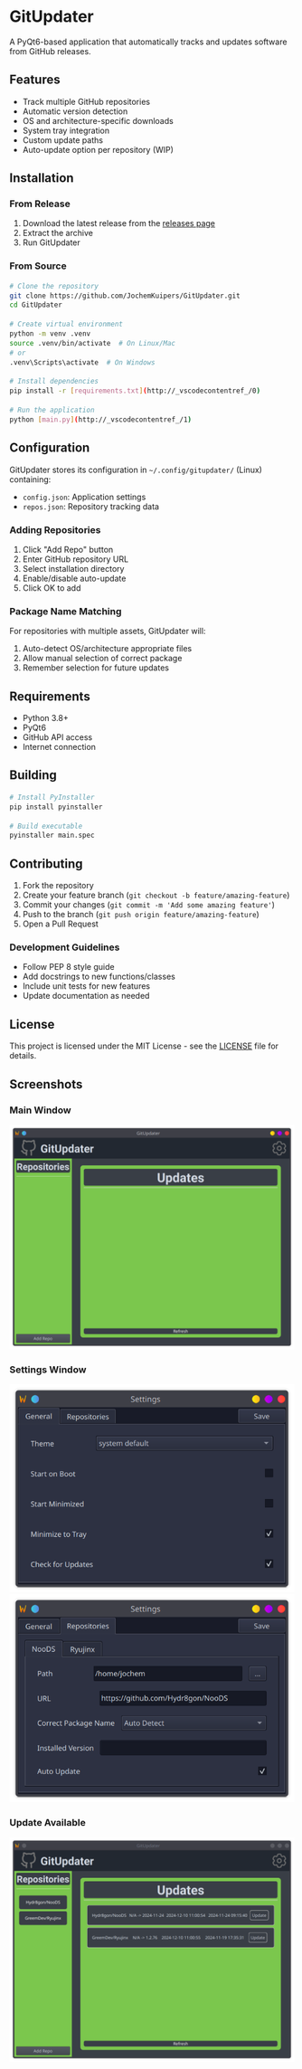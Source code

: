 # GitUpdater

A PyQt6-based application that automatically tracks and updates software from GitHub releases.

## Features

- Track multiple GitHub repositories
- Automatic version detection
- OS and architecture-specific downloads
- System tray integration
- Custom update paths
- Auto-update option per repository (WIP)

## Installation

### From Release

1. Download the latest release from the [releases page](https://github.com/JochemKuipers/GitUpdater/releases)
2. Extract the archive
3. Run GitUpdater

### From Source

```bash
# Clone the repository
git clone https://github.com/JochemKuipers/GitUpdater.git
cd GitUpdater

# Create virtual environment
python -m venv .venv
source .venv/bin/activate  # On Linux/Mac
# or
.venv\Scripts\activate  # On Windows

# Install dependencies
pip install -r [requirements.txt](http://_vscodecontentref_/0)

# Run the application
python [main.py](http://_vscodecontentref_/1)
```

## Configuration

GitUpdater stores its configuration in `~/.config/gitupdater/` (Linux) containing:

- `config.json`: Application settings
- `repos.json`: Repository tracking data

### Adding Repositories

1. Click "Add Repo" button
2. Enter GitHub repository URL
3. Select installation directory
4. Enable/disable auto-update
5. Click OK to add

### Package Name Matching

For repositories with multiple assets, GitUpdater will:

1. Auto-detect OS/architecture appropriate files
2. Allow manual selection of correct package
3. Remember selection for future updates

## Requirements

- Python 3.8+
- PyQt6
- GitHub API access
- Internet connection

## Building

```bash
# Install PyInstaller
pip install pyinstaller

# Build executable
pyinstaller main.spec
```

## Contributing

1. Fork the repository
2. Create your feature branch (`git checkout -b feature/amazing-feature`)
3. Commit your changes (`git commit -m 'Add some amazing feature'`)
4. Push to the branch (`git push origin feature/amazing-feature`)
5. Open a Pull Request

### Development Guidelines

- Follow PEP 8 style guide
- Add docstrings to new functions/classes
- Include unit tests for new features
- Update documentation as needed

## License

This project is licensed under the MIT License - see the [LICENSE](LICENSE) file for details.

## Screenshots

### Main Window

![Main Window](assets/screenshots/main.png)

### Settings Window

![Settings Window](assets/screenshots/settingsgeneral.png)
![Settings Window](assets/screenshots/SettingsRepositories.png)

### Update Available

![Update Available](assets/screenshots/update.png)
